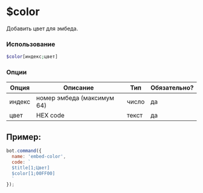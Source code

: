 # $color

Добавить цвет для эмбеда.

### Использование
 
```php
$color[индекс;цвет]
```

### Опции


| Опция | Описание | Тип | Обязательно? |
|--------|-------------|------|----------|
| индекс | номер эмбеда (максимум 64) | число | да |
| цвет | HEX code | текст | да |


## Пример:

```javascript
bot.command({
  name: 'embed-color',
  code: `
  $title[1;Цвет]
  $color[1;00FF00]
  `
});
```
